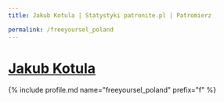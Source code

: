 ```yaml
---
title: Jakub Kotula | Statystyki patronite.pl | Patromierz

permalink: /freeyoursel_poland
---
```


# [Jakub Kotula](https://patronite.pl/freeyoursel_poland)

{% include profile.md name="freeyoursel_poland" prefix="f" %}
